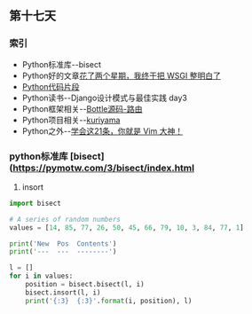 ## 第十七天
### 索引
- Python标准库--bisect
- Python好的文章[花了两个星期，我终于把 WSGI 整明白了](https://juejin.im/post/5cff300a6fb9a07ef06f8a43)
- [Python代码片段](day17.py)
- Python读书--Django设计模式与最佳实践 day3
- Python框架相关--[Bottle源码-路由](https://blog.dreamfever.me/2017/03/25/bottleyuan-ma-lu-you/)
- Python项目相关--[kuriyama](https://github.com/Hanaasagi/kuriyama)
- Python之外--[学会这21条，你就是 Vim 大神！](https://juejin.im/post/5d4818a0e51d4561d54de912)
### python标准库 [bisect](https://pymotw.com/3/bisect/index.html
1. insort
```python
import bisect

# A series of random numbers
values = [14, 85, 77, 26, 50, 45, 66, 79, 10, 3, 84, 77, 1]

print('New  Pos  Contents')
print('---  ---  --------')

l = []
for i in values:
    position = bisect.bisect(l, i)
    bisect.insort(l, i)
    print('{:3}  {:3}'.format(i, position), l)
```
